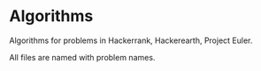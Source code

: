 # Algorithms
Algorithms for problems in Hackerrank, Hackerearth, Project Euler.

All files are named with problem names.

